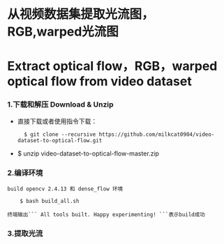 从视频数据集提取光流图，RGB,warped光流图 
=
Extract optical flow，RGB，warped optical flow from video dataset
=

### 1.下载和解压 Download & Unzip

* 直接下载或者使用指令下载：
		
		$ git clone --recursive https://github.com/milkcat0904/video-dataset-to-optical-flow.git
	
* $ unzip video-dataset-to-optical-flow-master.zip

### 2.编译环境
	
	build opencv 2.4.13 和 dense_flow 环境

		$ bash build_all.sh
		
	终端输出``` All tools built. Happy experimenting! ```表示build成功
	
### 3.提取光流

		
	
	
